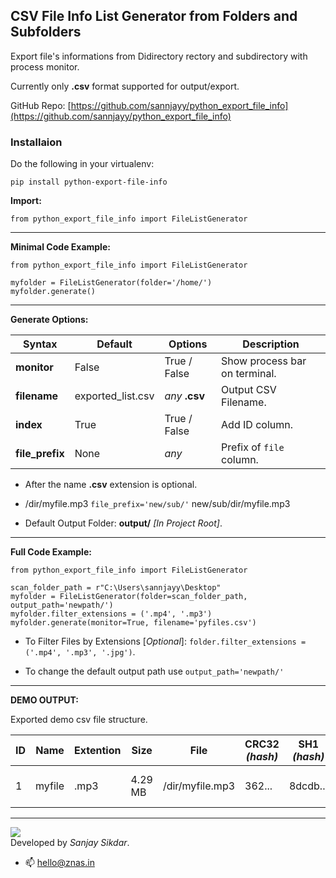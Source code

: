 ## CSV File Info List Generator from Folders and Subfolders
Export file's informations from Didirectory rectory and subdirectory with process monitor. 

Currently only **.csv** format supported for output/export.

GitHub Repo: [https://github.com/sannjayy/python_export_file_info](https://github.com/sannjayy/python_export_file_info)
### Installaion
Do the following in your virtualenv:

`pip install python-export-file-info`

**Import:**
```
from python_export_file_info import FileListGenerator
```
---
**Minimal Code Example:**
```
from python_export_file_info import FileListGenerator

myfolder = FileListGenerator(folder='/home/')
myfolder.generate()
```

---


**Generate Options:**

| Syntax | Default | Options | Description |
| ------- | ------- | ------------ |  ------------------ |
| **monitor** | False | True / False |Show process bar on terminal. |
| **filename** | exported_list.csv | *any* **.csv** | Output CSV Filename.|
| **index** | True | True / False | Add ID column.|
| **file_prefix** | None | *any* | Prefix of `file` column.|

- After the name **.csv** extension is optional.

- /dir/myfile.mp3 `file_prefix='new/sub/'` new/sub/dir/myfile.mp3

- Default Output Folder: **output/** *[In Project Root]*.

---

**Full Code Example:**
```
from python_export_file_info import FileListGenerator

scan_folder_path = r"C:\Users\sannjayy\Desktop"
myfolder = FileListGenerator(folder=scan_folder_path, output_path='newpath/')
myfolder.filter_extensions = ('.mp4', '.mp3') 
myfolder.generate(monitor=True, filename='pyfiles.csv')
```

- To Filter Files by Extensions [*Optional*]: `folder.filter_extensions = ('.mp4', '.mp3', '.jpg')`.

- To change the default output path  use `output_path='newpath/'`

---

**DEMO OUTPUT:**

Exported demo csv file structure.

| ID | Name | Extention | Size | File | CRC32 *(hash)* | SH1 *(hash)* | MD5 *(hash)* | Modified Date | Created Date |
| -- | ---- | --------- | ---- | ---- | -------------- | ------------ | ------------ | ------------- | ------------ |
| 1 | myfile | .mp3 | 4.29 MB | /dir/myfile.mp3 | 362... | 8dcdb... | 1a717... | 2022-06-19 13:33:12 | 2022-05-19 10:45:12 |

---

[![](https://img.shields.io/github/followers/sannjayy?style=social)](https://github.com/sannjayy)  
Developed by *Sanjay Sikdar*.   
- 📫 hello@znas.in



